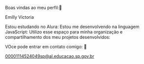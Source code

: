 Boas vindas ao meu perfil:🩷

Emilly Victoria

Estou estudando no Alura:
Estou me desenvolvendo na linguagem JavaScript:
Utilizo esse espaço para minha organização e compartilhamento dos meu projetos desenvolvidos:

VOce pode entrar em contato comigo: 🩷

00001114524049sp@al.educacao.sp.gov.br

